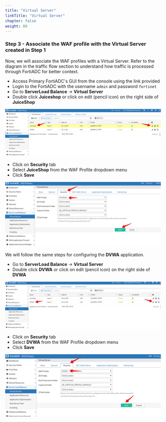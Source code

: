 ```yaml
---
title: "Virtual Server"
linkTitle: "Virtual Server"
chapter: false
weight: 80
---
```


### Step 3 - Associate the WAF profile with the Virtual Server created in Step 1

Now, we will associate the WAF profiles with a Virtual Server. Refer to the diagram in the traffic flow section to understand how traffic is processed through FortiADC for better context.

* Access Primary FortiADC's GUI from the console using the link provided
* Login to the FortiADC with the username ```admin``` and password ```fortinet```
* Go to **ServerLoad Balance** → **Virtual Server**
* Double click **Juiceshop** or click on edit (pencil icon) on the right side of **JuiceShop** 

![Virtual-Server14](Virtual-Server14.png)

* Click on **Security** tab 
* Select **JuiceShop** from the WAF Profile dropdown menu
* Click **Save**

![Virtual-Server15](Virtual-Server15.png)

We will follow the same steps for configuring the **DVWA** application. 

* Go to **ServerLoad Balance** → **Virtual Server**
* Double click **DVWA** or click on edit (pencil icon) on the right side of **DVWA** 

![Virtual-Server16](Virtual-Server16.png)

* Click on **Security** tab 
* Select **DVWA** from the WAF Profile dropdown menu
* Click **Save**

![Virtual-Server17](Virtual-Server17.png)

